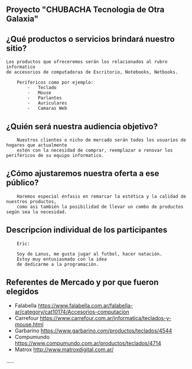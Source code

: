 
## Proyecto   "CHUBACHA Tecnologia de Otra Galaxia"

## ¿Qué productos o servicios brindará nuestro sitio?
    Los productos que ofreceremos serán los relacionados al rubro informatico 
    de accesorios de computadoras de Escritorio, Notebooks, Netbooks.
        
        Perifericos como por ejemplo:
            -	Teclado
            -	Mouse
            -	Parlantes
            -	Auriculares
            -	Camaras Web

## ¿Quién será nuestra audiencia objetivo? 
        Nuestros clientes o nicho de mercado serán todos los usuarios de hogares que actualmente
        estén con la necesidad de comprar, reemplazar o renovar los periféricos de su equipo informatico.

## ¿Cómo ajustaremos nuestra oferta a ese público?
        Haremos especial énfasis en remarcar la estética y la calidad de nuestros productos, 
        como asi también la posibilidad de llevar un combo de productos según sea la necesidad.

## Descripcion individual de los participantes 

        Eric:

        Soy de Lanus, me gusta jugar al futbol, hacer natación. 
        Estoy muy entusiasmado con la idea 
        de dedicarme a la programación.


## Referentes de Mercado y por que fueron elegidos

-	Falabella     https://www.falabella.com.ar/falabella-ar/category/cat10174/Accesorios-computacion
-	Carrefour     https://www.carrefour.com.ar/informatica/teclados-y-mouse.html
-	Garbarino     https://www.garbarino.com/productos/teclados/4544
-	Compumundo    https://www.compumundo.com.ar/productos/teclados/4714
-	 Matrox       http://www.matroxdigital.com.ar/


.....
 
